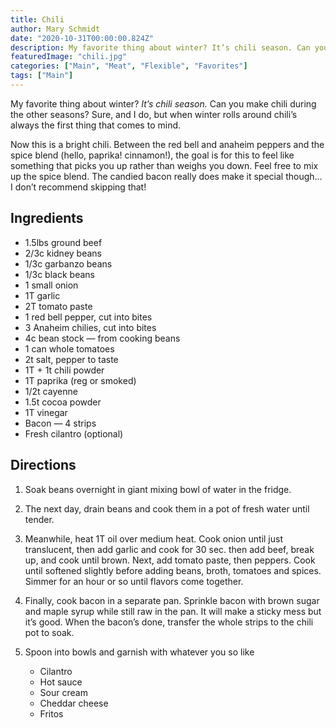 ```yaml
---
title: Chili
author: Mary Schmidt
date: "2020-10-31T00:00:00.824Z"
description: My favorite thing about winter? It’s chili season. Can you make chili during the other seasons? Sure, and I do, but when winter rolls around chili’s always the first thing that comes to mind.
featuredImage: "chili.jpg"
categories: ["Main", "Meat", "Flexible", "Favorites"]
tags: ["Main"]
---
```


My favorite thing about winter? _It’s chili season._ Can you make chili during the other seasons? Sure, and I do, but when winter rolls around chili’s always the first thing that comes to mind.

Now this is a bright chili. Between the red bell and anaheim peppers and the spice blend (hello, paprika! cinnamon!), the goal is for this to feel like something that picks you up rather than weighs you down. Feel free to mix up the spice blend. The candied bacon really does make it special though… I don’t recommend skipping that!


## Ingredients

- 1.5lbs ground beef
- 2/3c kidney beans
- 1/3c garbanzo beans
- 1/3c black beans
- 1 small onion
- 1T garlic
- 2T tomato paste 
- 1 red bell pepper, cut into bites 
- 3 Anaheim chilies, cut into bites
- 4c bean stock — from cooking beans
- 1 can whole tomatoes
- 2t salt, pepper to taste
- 1T + 1t chili powder
- 1T paprika (reg or smoked)
- 1/2t cayenne
- 1.5t cocoa powder
- 1T vinegar
- Bacon — 4 strips
- Fresh cilantro (optional)

## Directions

1. Soak beans overnight in giant mixing bowl of water in the fridge.

2. The next day, drain beans and cook them in a pot of fresh water until tender.

3. Meanwhile, heat 1T oil over medium heat. Cook onion until just translucent, then add garlic and cook for 30 sec. then add beef, break up, and cook until brown. Next, add tomato paste, then peppers. Cook until softened slightly before adding beans, broth, tomatoes and spices. Simmer for an hour or so until flavors come together. 

4. Finally, cook bacon in a separate pan. Sprinkle bacon with brown sugar and maple syrup while still raw in the pan. It will make a sticky mess but it’s good. When the bacon’s done, transfer the whole strips to the chili pot to soak.

5. Spoon into bowls and garnish with whatever you so like 

    - Cilantro
    - Hot sauce
    - Sour cream
    - Cheddar cheese
    - Fritos